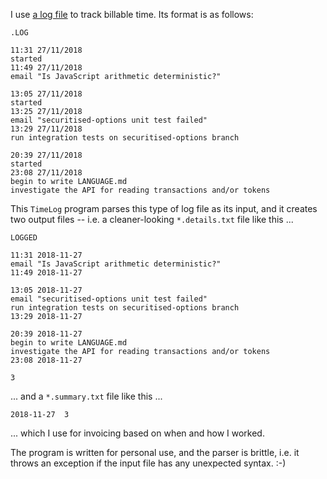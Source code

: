I use [a log file](https://support.microsoft.com/en-us/topic/how-to-use-notepad-to-create-a-log-file-dd228763-76de-a7a7-952b-d5ae203c4e12) to track billable time.
Its format is as follows:

	.LOG

	11:31 27/11/2018
	started
	11:49 27/11/2018
	email "Is JavaScript arithmetic deterministic?"

	13:05 27/11/2018
	started
	13:25 27/11/2018
	email "securitised-options unit test failed"
	13:29 27/11/2018
	run integration tests on securitised-options branch

	20:39 27/11/2018
	started
	23:08 27/11/2018
	begin to write LANGUAGE.md
	investigate the API for reading transactions and/or tokens

This `TimeLog` program parses this type of log file as its input, and it creates two output files --
i.e. a cleaner-looking `*.details.txt` file like this ...

	LOGGED

	11:31 2018-11-27
	email "Is JavaScript arithmetic deterministic?"
	11:49 2018-11-27

	13:05 2018-11-27
	email "securitised-options unit test failed"
	run integration tests on securitised-options branch
	13:29 2018-11-27

	20:39 2018-11-27
	begin to write LANGUAGE.md
	investigate the API for reading transactions and/or tokens
	23:08 2018-11-27

	3

... and a `*.summary.txt` file like this ...

	2018-11-27	3

... which I use for invoicing based on when and how I worked.

The program is written for personal use, and the parser is brittle, i.e.
it throws an exception if the input file has any unexpected syntax. :-)
